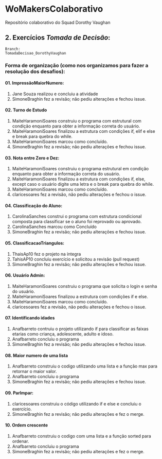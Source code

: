 # WoMakersColaborativo
Repositório colaborativo do Squad Dorothy Vaughan

## 2. Exercícios *Tomada de Decisão*:  
    Branch:  
    TomadaDecisao_DorothyVaughan
### Forma de organização (como nos organizamos para fazer a resolução dos desafios):

#### 01. ImpressãoMaiorNumero:
1. Jane Souza realizou e concluiu a atividade
2. SimoneBraghin fez a revisão; não pediu alterações e fechou issue. 


#### 02. Turno de Estudo
1. MaiteHaramoniSoares construiu o programa com estrutural com condição enquanto para obter a informação correta do usuário.
2. MaiteHaramoniSoares finalizou a estrutura com condições if, elif e else e break para quebra do while.
3. MaiteHaramoniSoares marcou como concluído.
4. SimoneBraghin fez a revisão; não pediu alterações e fechou issue. 

#### 03. Nota entre Zero e Dez:
1. MaiteHaramoniSoares construiu o programa estrutural em condição enquanto para obter a informação correta do usuário.
2. MaiteHaramoniSoares finalizou a estrutura com condições if, else, except caso o usuário digite uma letra e o break para quebra do while.
3. MaiteHaramoniSoares marcou como concluído.
4. claricesoares fez a revisão, não pediu alterações e fechou o issue.

#### 04. Classificação do Aluno:
1. CarolinaSanches construi o programa com estrutura condicional composta para classificar se o aluno foi reprovado ou aprovado.
2. CarolinaSanches marcou como Concluído
3. SimoneBraghin fez a revisão; não pediu alterações e fechou issue. 

#### 05. ClassificacaoTriangulos:
1. ThaisAp10 fez o projeto na íntegra
2. TahisAP10 concluiu exercício e solicitou a revisão (pull request)  
3. SimoneBraghin fez a revisão; não pediu alterações e fechou issue. 

#### 06. Usuário Admin:
1. MaiteHaramoniSoares construiu o programa que solicita o login e senha do usuário.
2. MaiteHaramoniSoares finalizou a estrutura com condições if e else.
3. MaiteHaramoniSoares marcou como concluído.
4. claricesoares fez a revisão, não pediu alterações e fechou o issue.

#### 07. Identificando idades
1. Anafbarreto contruiu o projeto utilizando if para classificar as faixas etarias como criança, adolescente, adulto e idoso.
2. Anafbarreto concluiu o programa
2. SimoneBraghin fez a revisão; não pediu alterações e fechou issue. 

#### 08. Maior numero de uma lista
1. Anafbarreto construiu o codigo utilizando uma lista e a função max para retornar o maior valor.
2. Anafbarreto concluiu o programa
3. SimoneBraghin fez a revisão; não pediu alterações e fechou issue. 

#### 09. ParImpar:
1. claricesoares construiu o código utilizando if e else e concluiu o exercício.
2. SimoneBraghin fez a revisão; não pediu alterações e fez o merge.  

#### 10. Ordem crescente
1. Anafbarreto construiu o codigo com uma lista e a função sorted para ordenar.
2. Anafbarreto concluiu o programa
2. SimoneBraghin fez a revisão; não pediu alterações e fez o merge.  


